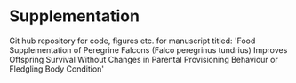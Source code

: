 # Supplementation
Git hub repository for code, figures etc. for manuscript titled: 'Food Supplementation of Peregrine Falcons (Falco peregrinus tundrius) Improves Offspring Survival Without Changes in Parental Provisioning Behaviour or Fledgling Body Condition'
